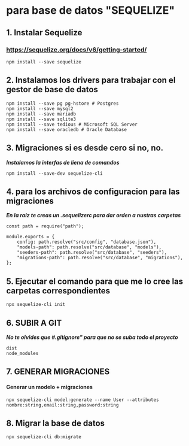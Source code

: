 #  para base de datos "SEQUELIZE"
## 1. Instalar Sequelize 
### https://sequelize.org/docs/v6/getting-started/
```
npm install --save sequelize
```
## 2. Instalamos los drivers para trabajar con el gestor de base de datos
```
npm install --save pg pg-hstore # Postgres
npm install --save mysql2
npm install --save mariadb
npm install --save sqlite3
npm install --save tedious # Microsoft SQL Server
npm install --save oracledb # Oracle Database
```
## 3. Migraciones si es desde cero si no, no.
***Instalamos la interfas de liena de comandos***
```
npm install --save-dev sequelize-cli
```
## 4. para los archivos de configuracion para las migraciones
***En la raiz te creas un .sequelizerc para dar orden a nustras carpetas***
```
const path = require("path");

module.exports = {
    config: path.resolve("src/config", "database.json"), 
    "models-path": path.resolve("src/database", "models"),
    "seeders-path": path.resolve("src/database", "seeders"),
    "migrations-path": path.resolve("src/database", "migrations"),
};
```
## 5. Ejecutar el comando para que me lo cree las carpetas correspondientes
```
npx sequelize-cli init
```

## 6. SUBIR A GIT
***No te olvides que #.gitignore" para que no se suba todo el proyecto***

```
dist
node_modules
```

## 7. GENERAR MIGRACIONES
#### Generar un modelo + migraciones
```
npx sequelize-cli model:generate --name User --attributes nombre:string,email:string,password:string
```

## 8. Migrar la base de datos
```
npx sequelize-cli db:migrate
```